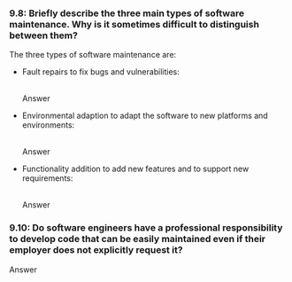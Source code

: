 <h3>9.8: Briefly describe the three main types of software maintenance. Why is it sometimes difficult to distinguish between them?</h3>

<p>The three types of software maintenance are:</p>

<ul>
  <li>Fault repairs to fix bugs and vulnerabilities: </li><br>
  <p>Answer</p>
  <li>Environmental adaption to adapt the software to new platforms and environments: </li><br>
  <p>Answer</p>
  <li>Functionality addition to add new features and to support new requirements: </li><br>
  <p>Answer</p>
</ul>
<h3>9.10: Do software engineers have a professional responsibility to develop code that can be easily maintained even if their employer does not explicitly request it?</h3>

<p>Answer</p>
